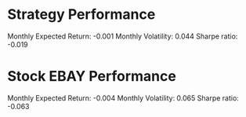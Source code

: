 # Strategy Performance
Monthly Expected Return: -0.001
Monthly Volatility: 0.044
Sharpe ratio: -0.019
# Stock EBAY Performance
Monthly Expected Return: -0.004
Monthly Volatility: 0.065
Sharpe ratio: -0.063
